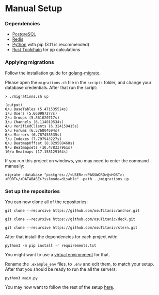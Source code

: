 
# Manual Setup

### Dependencies

- [PostgreSQL](https://www.postgresql.org/)
- [Redis](https://redis.io/)
- [Python](https://www.python.org/) with pip (3.11 is recommended)
- [Rust Toolchain](https://rustup.rs/) for pp calculations

### Applying migrations

Follow the installation guide for [golang-migrate](https://github.com/golang-migrate/migrate/blob/master/cmd/migrate/README.md#installation).

Please open the `migrations.sh` file in the `scripts` folder, and change your database credentials.
After that run the script:

```shell
> ./migrations.sh up

(output)
0/u BaseTables (5.471535524s)
1/u Users (5.660987277s)
2/u Groups (5.861020717s)
3/u Channels (6.114019534s)
4/u VerifiedClients (6.324159415s)
5/u Forums (6.576804694s)
6/u Mirrors (6.787458535s)
7/u Indexes (7.797943227s)
8/u BeatmapOffset (8.029588468s)
9/u Beatmapsets (10.478337961s)
10/u Beatmaps (17.158129164s)
```

If you run this project on windows, you may need to enter the command manually:

```shell
migrate -database "postgres://<USER>:<PASSWORD>@<HOST>:<PORT>/<DATABASE>?sslmode=disable" -path ../migrations up
```

### Set up the repositories

You can now clone all of the repositories:

```shell
git clone --recursive https://github.com/osuTitanic/anchor.git
```

```shell
git clone --recursive https://github.com/osuTitanic/deck.git
```

```shell
git clone --recursive https://github.com/osuTitanic/stern.git
```

After that install the dependencies for each project with:

```shell
python3 -m pip install -r requirements.txt
```

You might want to use a [virtual environment](https://docs.python.org/3/tutorial/venv.html) for that.

Rename the `.example_env` files, to `.env` and edit them, to match your setup.
After that you should be ready to run the all the servers:

```shell
python3 main.py
```

You may now want to follow the rest of the setup [here](https://github.com/osuTitanic/titanic#adding-beatmaps).
